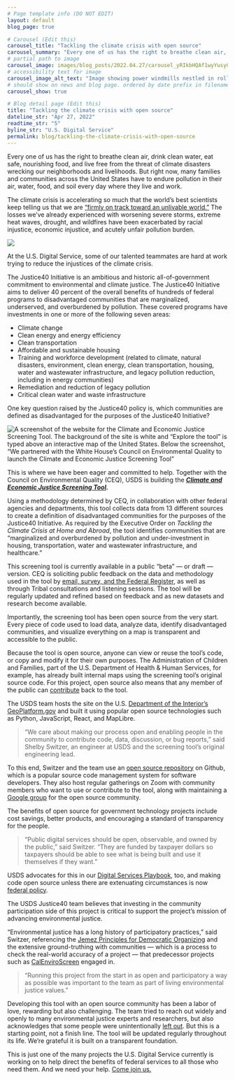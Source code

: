 ```yaml
---
# Page template info (DO NOT EDIT)
layout: default
blog_page: true

# Carousel (Edit this)
carousel_title: "Tackling the climate crisis with open source"
carousel_summary: "Every one of us has the right to breathe clean air, drink clean water, eat safe, nourishing food, and live free from the threat of climate disasters wrecking our neighborhoods and livelihoods. …"
# partial path to image
carousel_image: images/blog_posts/2022.04.27/carousel_yRIkbHQAf1wyYusyCAOcvA.jpg
# accessibility text for image
carousel_image_alt_text: "Image showing power windmills nestled in rolling green hills"
# should show on news and blog page. ordered by date prefix in filename
carousel_show: true

# Blog detail page (Edit this)
title: "Tackling the climate crisis with open source"
dateline_str: "Apr 27, 2022"
readtime_str: "5"
byline_str: "U.S. Digital Service"
permalink: blog/tackling-the-climate-crisis-with-open-source
---
```


Every one of us has the right to breathe clean air, drink clean water, eat safe, nourishing food, and live free from the
threat of climate disasters wrecking our neighborhoods and livelihoods. But right now, many families and communities
across the United States have to endure pollution in their air, water, food, and soil every day where they live and
work.

The climate crisis is accelerating so much that the world’s best scientists keep telling us that we
are [“firmly on track toward an unlivable world.”](https://www.un.org/press/en/2022/sgsm21228.doc.htm) The losses we’ve
already experienced with worsening severe storms, extreme heat waves, drought, and wildfires have been exacerbated by
racial injustice, economic injustice, and acutely unfair pollution burden.

![](https://miro.medium.com/v2/resize:fit:1400/1*yRIkbHQAf1wyYusyCAOcvA.jpeg)

At the U.S. Digital Service, some of our talented teammates are hard at work trying to reduce the injustices of the
climate crisis.

The Justice40 Initiative is an ambitious and historic all-of-government commitment to environmental and climate justice.
The Justice40 Initiative aims to deliver 40 percent of the overall benefits of hundreds of federal programs to
disadvantaged communities that are marginalized, underserved, and overburdened by pollution. These covered programs have
investments in one or more of the following seven areas:

- Climate change
- Clean energy and energy efficiency
- Clean transportation
- Affordable and sustainable housing
- Training and workforce development (related to climate, natural disasters, environment, clean energy, clean
  transportation, housing, water and wastewater infrastructure, and legacy pollution reduction, including in energy
  communities)
- Remediation and reduction of legacy pollution
- Critical clean water and waste infrastructure

One key question raised by the Justice40 policy is, which communities are defined as disadvantaged for the purposes of
the Justice40 Initiative?

![A screenshot of the website for the Climate and Economic Justice Screening Tool. The background of the site is white and “Explore the tool” is typed above an interactive map of the United States. Below the screenshot, “We partnered with the White House’s Council on Environmental Quality to launch the Climate and Economic Justice Screening Tool”](https://miro.medium.com/v2/resize:fit:1400/1*oAt3eF_YcrAdMg4piEmnFA.png)

This is where we have been eager and committed to help. Together with the Council on Environmental Quality (CEQ), USDS
is building the [**_Climate and Economic Justice Screening Tool_**](https://screeningtool.geoplatform.gov/)**_._**

Using a methodology determined by CEQ, in collaboration with other federal agencies and departments, this tool collects
data from 13 different sources to create a definition of disadvantaged communities for the purposes of the Justice40
Initiative. As required by the Executive Order on _Tackling the Climate Crisis at Home and Abroad_, the tool identifies
communities that are “marginalized and overburdened by pollution and under-investment in housing, transportation, water
and wastewater infrastructure, and healthcare.”

This screening tool is currently available in a public “beta” — or draft — version. CEQ is soliciting public feedback on
the data and methodology used in the tool
by [email, survey, and the Federal Register](https://screeningtool.geoplatform.gov/en/contact), as well as through
Tribal consultations and listening sessions. The tool will be regularly updated and refined based on feedback and as new
datasets and research become available.

Importantly, the screening tool has been open source from the very start. Every piece of code used to load data, analyze
data, identify disadvantaged communities, and visualize everything on a map is transparent and accessible to the public.

Because the tool is open source, anyone can view or reuse the tool’s code, or copy and modify it for their own purposes.
The Administration of Children and Families, part of the U.S. Department of Health & Human Services, for example, has
already built internal maps using the screening tool’s original source code. For this project, open source also means
that any member of the public can [contribute](https://github.com/usds/justice40-tool/blob/main/CONTRIBUTING.md) back
to the tool.

The USDS team hosts the site on the U.S. [Department of the Interior’s GeoPlatform.gov](http://geoplatform.gov/) and
built it using popular open source technologies such as Python, JavaScript, React, and MapLibre.

> “We care about making our process open and enabling people in the community to contribute code, data, discussion, or
> bug reports,” said Shelby Switzer, an engineer at USDS and the screening tool’s original engineering lead.

To this end, Switzer and the team use an [open source repository](https://github.com/usds/justice40-tool) on Github,
which is a popular source code management system for software developers. They also host regular gatherings on Zoom with
community members who want to use or contribute to the tool, along with maintaining
a [Google group](https://groups.google.com/u/0/g/justice40-open-source?pli=1) for the open source community.

The benefits of open source for government technology projects include cost savings, better products, and encouraging a
standard of transparency for the people.

> “Public digital services should be open, observable, and owned by the public,” said Switzer. “They are funded by
> taxpayer dollars so taxpayers should be able to see what is being built and use it themselves if they want.”

USDS advocates for this in our [Digital Services Playbook](https://playbook.cio.gov/), too, and making code open source
unless there are extenuating circumstances is
now [federal policy](https://obamawhitehouse.archives.gov/sites/default/files/omb/memoranda/2016/m_16_21.pdf).

The USDS Justice40 team believes that investing in the community participation side of this project is critical to
support the project’s mission of advancing environmental justice.

“Environmental justice has a long history of participatory practices,” said Switzer, referencing
the [Jemez Principles for Democratic Organizing](https://www.ejnet.org/ej/jemez.pdf) and the extensive ground-truthing
with communities — which is a process to check the real-world accuracy of a project — that predecessor projects such
as [CalEnviroScreen](https://oehha.ca.gov/calenviroscreen) engaged in.

> “Running this project from the start in as open and participatory a way as possible was important to the team as part
> of living environmental justice values.”

Developing this tool with an open source community has been a labor of love, rewarding but also challenging. The team
tried to reach out widely and openly to many environmental justice experts and researchers, but also acknowledges that
some people were
unintentionally [left out](https://grist.org/equity/the-little-known-open-source-community-behind-the-governments-new-environmental-justice-tool/).
But this is a starting point, not a finish line. The tool will be updated regularly throughout its life. We’re grateful
it is built on a transparent foundation.

This is just one of the many projects the U.S. Digital Service currently is working on to help direct the benefits of
federal services to all those who need them. And we need your help. [Come join us.](https://usds.gov/apply)
